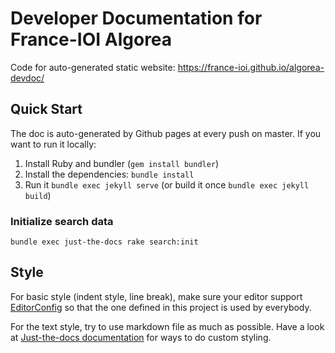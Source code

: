 # Developer Documentation for France-IOI Algorea

Code for auto-generated static website: https://france-ioi.github.io/algorea-devdoc/

## Quick Start

The doc is auto-generated by Github pages at every push on master. If you want to run it locally:

1. Install Ruby and bundler (`gem install bundler`)
1. Install the dependencies: `bundle install`
1. Run it `bundle exec jekyll serve` (or build it once `bundle exec jekyll build`)

### Initialize search data

```
bundle exec just-the-docs rake search:init
```

## Style

For basic style (indent style, line break), make sure your editor support [EditorConfig](https://editorconfig.org/) so that the one defined in this project is used by everybody.

For the text style, try to use markdown file as much as possible. Have a look at [Just-the-docs documentation](https://pmarsceill.github.io/just-the-docs/docs/ui-components) for ways to do custom styling.
